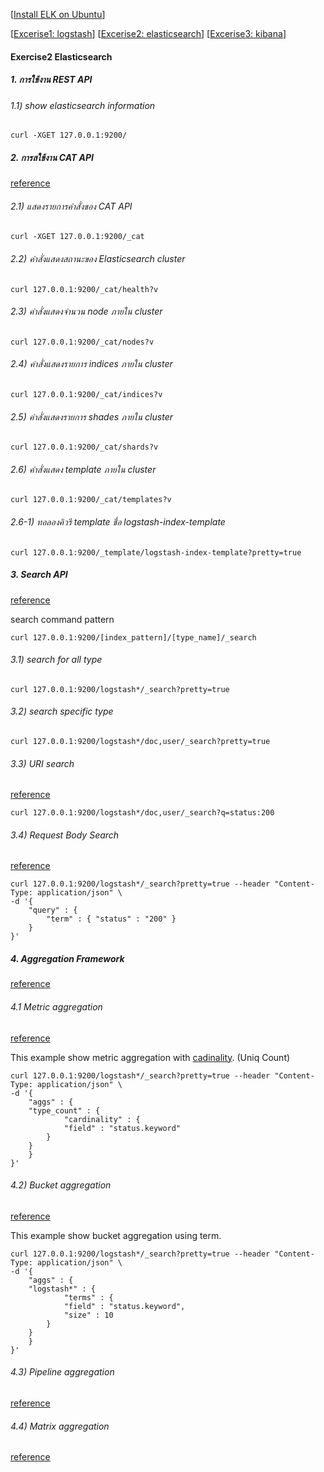 [[Install ELK on Ubuntu](../UBUNTU.md)]

[[Excerise1: logstash](../exercise-1)]
[[Excerise2: elasticsearch](../exercise-2)]
[[Excerise3: kibana](../exercise-3)]

#### Exercise2 Elasticsearch

##### 1. การใช้งาน REST API

###### 1.1) show elasticsearch information
```
curl -XGET 127.0.0.1:9200/
```

##### 2. การสใช้งาน CAT API
[reference](https://www.elastic.co/guide/en/elasticsearch/reference/current/cat.html)

###### 2.1) แสดงรายการคำสั่งของ CAT API 
```
curl -XGET 127.0.0.1:9200/_cat
```

###### 2.2) คำสั่งแสดงสถานะของ Elasticsearch cluster 
```
curl 127.0.0.1:9200/_cat/health?v
```

###### 2.3) คำสั่งแสดงจำนวน node ภายใน cluster 
```
curl 127.0.0.1:9200/_cat/nodes?v
```

###### 2.4) คำสั่งแสดงรายการ indices ภายใน cluster
```
curl 127.0.0.1:9200/_cat/indices?v
```

###### 2.5) คำสั่งแสดงรายการ shades ภายใน cluster
```
curl 127.0.0.1:9200/_cat/shards?v
```

###### 2.6) คำสั่งแสดง template ภายใน cluster
```
curl 127.0.0.1:9200/_cat/templates?v
```

###### 2.6-1) ทอลองคิวรี template ชื่อ logstash-index-template 
```
curl 127.0.0.1:9200/_template/logstash-index-template?pretty=true
```


##### 3. Search API
[reference](https://www.elastic.co/guide/en/elasticsearch/reference/current/search-search.html)

search command pattern
```
curl 127.0.0.1:9200/[index_pattern]/[type_name]/_search
```

###### 3.1) search for all type
```
curl 127.0.0.1:9200/logstash*/_search?pretty=true
```

###### 3.2) search specific type
```
curl 127.0.0.1:9200/logstash*/doc,user/_search?pretty=true
```

###### 3.3) URI search 
[reference](https://www.elastic.co/guide/en/elasticsearch/reference/current/search-uri-request.html)

```
curl 127.0.0.1:9200/logstash*/doc,user/_search?q=status:200
```

###### 3.4) Request Body Search 
[reference](https://www.elastic.co/guide/en/elasticsearch/reference/current/search-request-body.html)

```
curl 127.0.0.1:9200/logstash*/_search?pretty=true --header "Content-Type: application/json" \
-d '{
    "query" : {
        "term" : { "status" : "200" }
    }
}'
```


##### 4. Aggregation Framework
[reference](https://www.elastic.co/guide/en/elasticsearch/reference/current/search-aggregations.html)


###### 4.1 Metric aggregation
[reference](https://www.elastic.co/guide/en/elasticsearch/reference/current/search-aggregations-metrics.html)

This example show metric aggregation with [cadinality](https://www.elastic.co/guide/en/elasticsearch/reference/current/search-aggregations-metrics-cardinality-aggregation.html). (Uniq Count)

```
curl 127.0.0.1:9200/logstash*/_search?pretty=true --header "Content-Type: application/json" \
-d '{
    "aggs" : {
	"type_count" : {
        	"cardinality" : { 
			"field" : "status.keyword"
		}
	}
    }
}'
```

###### 4.2) Bucket aggregation
[reference](https://www.elastic.co/guide/en/elasticsearch/reference/current/search-aggregations-bucket-terms-aggregation.html)

This example show bucket aggregation using term.
```
curl 127.0.0.1:9200/logstash*/_search?pretty=true --header "Content-Type: application/json" \
-d '{
    "aggs" : {
	"logstash*" : {
        	"terms" : { 
			"field" : "status.keyword",
			"size" : 10
		}
	}
    }
}'
```


###### 4.3) Pipeline aggregation
[reference](https://www.elastic.co/guide/en/elasticsearch/reference/current/search-aggregations-pipeline.html)


###### 4.4) Matrix aggregation
[reference](https://www.elastic.co/guide/en/elasticsearch/reference/current/search-aggregations-matrix.html#search-aggregations-matrix)
 
